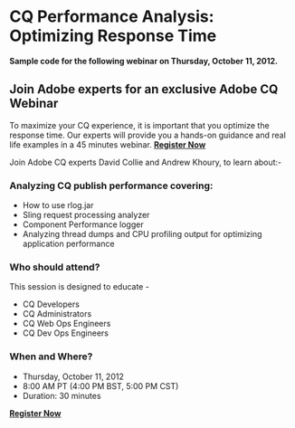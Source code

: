 CQ Performance Analysis: Optimizing Response Time
====================================

**Sample code for the following webinar on Thursday, October 11, 2012.**

Join Adobe experts for an exclusive Adobe CQ Webinar
------------------------------------
 
To maximize your CQ experience, it is important that you optimize the response time. Our experts will provide you a hands-on guidance and real life examples in a 45 minutes webinar.  **[Register Now]**

Join Adobe CQ experts David Collie and Andrew Khoury, to learn about:-

### Analyzing CQ publish performance covering:

* How to use rlog.jar
* Sling request processing analyzer
* Component Performance logger
* Analyzing thread dumps and CPU profiling output for optimizing application performance


### Who should attend?

This session is designed to educate -

* CQ Developers
* CQ Administrators
* CQ Web Ops Engineers
* CQ Dev Ops Engineers


### When and Where?

* Thursday, October 11, 2012 
* 8:00 AM PT (4:00 PM BST, 5:00 PM CST)
* Duration: 30 minutes

**[Register Now]**


[Register Now]: https://adobeformscentral.com/?f=PFVgz8bN-quzOxss%2AO3QHg

